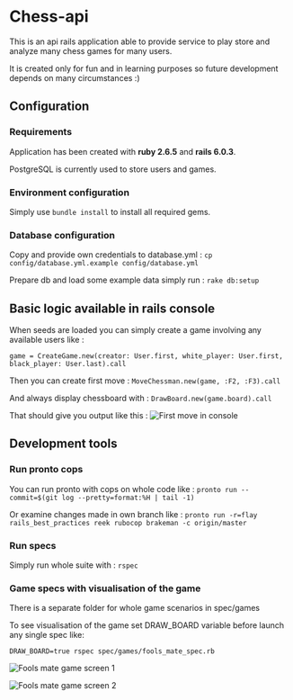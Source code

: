 # Chess-api

This is an api rails application able to provide service to play store and analyze many chess games for many users.

It is created only for fun and in learning purposes so future development depends on many circumstances :)

## Configuration

### Requirements

Application has been created with **ruby 2.6.5** and **rails 6.0.3**. 

PostgreSQL is currently used to store users and games.
  

### Environment configuration
Simply use ```bundle install``` to install all required gems.  


### Database configuration
Copy and provide own credentials to database.yml : ```cp config/database.yml.example config/database.yml```

Prepare db and load some example data simply run : ```rake db:setup``` 

## Basic logic available in rails console

When seeds are loaded you can simply create a game involving any available users like :  

```game = CreateGame.new(creator: User.first, white_player: User.first, black_player: User.last).call```

Then you can create first move : ```MoveChessman.new(game, :F2, :F3).call```

And always display chessboard with : ```DrawBoard.new(game.board).call```

That should give you output like this :
![First move in console](readme_images/first_move_in_console.png)



## Development tools 

### Run pronto cops

You can run pronto with cops on whole code like :
```pronto run --commit=$(git log --pretty=format:%H | tail -1)```

Or examine changes made in own branch like : ```pronto run -r=flay rails_best_practices reek rubocop brakeman -c origin/master``` 
 
### Run specs
 Simply run whole suite with : ```rspec```

### Game specs with visualisation of the game 

There is a separate folder for whole game scenarios in spec/games

To see visualisation of the game set DRAW_BOARD variable before launch any single spec like:  

```DRAW_BOARD=true rspec spec/games/fools_mate_spec.rb```

![Fools mate game screen 1](readme_images/fools_mate_1.png)

![Fools mate game screen 2](readme_images/fools_mate_2.png)
